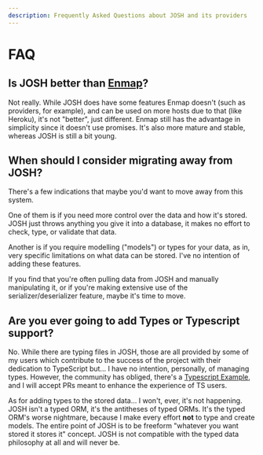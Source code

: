 ```yaml
---
description: Frequently Asked Questions about JOSH and its providers
---
```


# FAQ

## Is JOSH better than [Enmap](https://enmap.evie.dev/)?

Not really. While JOSH does have some features Enmap doesn't \(such as providers, for example\), and can be used on more hosts due to that \(like Heroku\), it's not "better", just different. Enmap still has the advantage in simplicity since it doesn't use promises. It's also more mature and stable, whereas JOSH is still a bit young.

## When should I consider migrating away from JOSH?

There's a few indications that maybe you'd want to move away from this system.

One of them is if you need more control over the data and how it's stored. JOSH just throws anything you give it into a database, it makes no effort to check, type, or validate that data. 

Another is if you require modelling \("models"\) or types for your data, as in, very specific limitations on what data can be stored. I've no intention of adding these features.

If you find that you're often pulling data from JOSH and manually manipulating it, or if you're making extensive use of the serializer/deserializer feature, maybe it's time to move.

## Are you ever going to add Types or Typescript support?

No. While there are typing files in JOSH, those are all provided by some of my users which contribute to the success of the project with their dedication to TypeScript but... I have no intention, personally, of managing types. However, the community has obliged, there's a [Typescript Example](../examples/typescript-usage.md), and I will accept PRs meant to enhance the experience of TS users.

As for adding types to the stored data...  I won't, ever, it's not happening. JOSH isn't a typed ORM, it's the antitheses of typed ORMs. It's the typed ORM's worse nightmare, because I make every effort **not** to type and create models. The entire point of JOSH is to be freeform "whatever you want stored it stores it" concept. JOSH is not compatible with the typed data philosophy at all and will never be.

